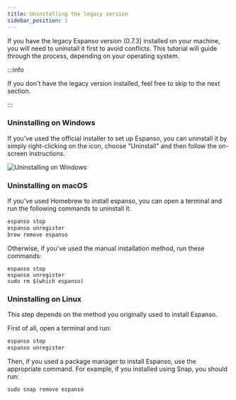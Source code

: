 ```yaml
---
title: Uninstalling the legacy version
sidebar_position: 1
---
```


If you have the legacy Espanso version (0.7.3) installed on your machine, you will need to uninstall it first to avoid conflicts. 
This tutorial will guide through the process, depending on your operating system.

:::info

If you don't have the legacy version installed, feel free to skip to the next section.

:::

### Uninstalling on Windows

If you've used the official installer to set up Espanso, you can uninstall it by simply right-clicking on the icon, choose "Uninstall" and then follow the on-screen instructions.

![Uninstalling on Windows](/img/windows-uninstall-legacy.png)

### Uninstalling on macOS

If you've used Homebrew to install espanso, you can open a terminal and run the following commands to uninstall it:

```bash
espanso stop
espanso unregister
brew remove espanso
```

Otherwise, if you've used the manual installation method, run these commands:

```
espanso stop
espanso unregister
sudo rm $(which espanso)
```

### Uninstalling on Linux

This step depends on the method you originally used to install Espanso.

First of all, open a terminal and run:

```bash
espanso stop
espanso unregister
```

Then, if you used a package manager to install Espanso, use the appropriate command. For example, if you installed using Snap, you should run:

```
sudo snap remove espanso
```
